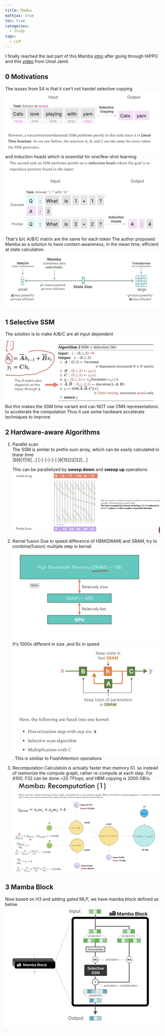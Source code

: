 ```yaml
---
title: Mamba
mathjax: true
toc: true
categories:
  - Study
tags:
  - LLM
---
```


I finally reached the last part of this Mamba [intro](https://newsletter.maartengrootendorst.com/p/a-visual-guide-to-mamba-and-state) after going through HiPPO and this [video](https://www.youtube.com/watch?v=8Q_tqwpTpVU) from Umal Jamil. 

## 0 Motivations
The issues from S4 is that it can't not handel selective copying 
![Alt text](/assets/images/2024/24-05-12-Mamba_files/selective.png)
and induction heads which is essential for one/few-shot learning
![Alt text](/assets/images/2024/24-05-12-Mamba_files/induction.png)
That's b/c A/B/C matrix are the same for each token
The author proposed Mamba as a solution to have content-awareness, in the mean time, efficient at state calculation.
![Alt text](/assets/images/2024/24-05-12-Mamba_files/mamba.png)

## 1 Selective SSM
The solution is to make A/B/C are all input dependent
![Alt text](/assets/images/2024/24-05-12-Mamba_files/algo.png)
But this makes the SSM time variant and can NOT use CNN representations to accelerate the computation
Thus it use some hardware accelerate techniques to improve

## 2 Hardware-aware Algorithms
1. Parallel scan  
    The SSM is similar to prefix-sum array, which can be easily calculated in linear time    
    |9|6|7|10|...|
    |-|-|-|-|-|
    |9|15|22|32|...|  

    This can be parallelized by **sweep down** and **sweep up** operations   
  ![Alt text](/assets/images/2024/24-05-12-Mamba_files/parallscan.png) 
2. Kernel fusion
  Due to speed difference of HBM(DRAM) and SRAM, try to combine(fusion) multiple step in kernal 
  ![Alt text](/assets/images/2024/24-05-12-Mamba_files/gpum.png)
  It's 1000x different in size ,and 6x in speed
  ![Alt text](/assets/images/2024/24-05-12-Mamba_files/fusion.png). This is similiar to FlashAttention operations
3. Recomputation
  Calculatoin is actually faster than memory IO. so instead of memorize the compute graph, rather re-compute at each step.
  For A100, F32 can be done ~20 TFlops, and HBM copying is 2000 GB/s.  
  ![Alt text](/assets/images/2024/24-05-12-Mamba_files/recompute.png)

## 3 Mamba Block
Now based on H3 and adding gated MLP, we have mamba block defined as below
![Alt text](/assets/images/2024/24-05-12-Mamba_files/mblock.png). 
